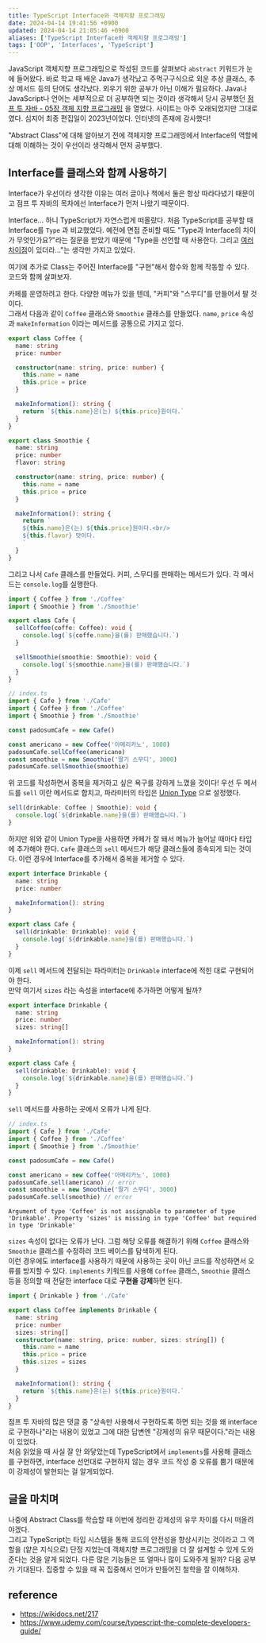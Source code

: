```yaml
---
title: TypeScript Interface와 객체지향 프로그래밍
date: 2024-04-14 19:41:56 +0900
updated: 2024-04-14 21:05:46 +0900
aliases: ['TypeScript Interface와 객체지향 프로그래밍']
tags: ['OOP', 'Interfaces', 'TypeScript']
---
```


JavaScript 객체지향 프로그래밍으로 작성된 코드를 살펴보다 `abstract` 키워드가 눈에 들어왔다. 바로 학교 때 배운 Java가 생각났고 주먹구구식으로 외운 추상 클래스, 추상 메서드 등의 단어도 생각났다. 외우기 위한 공부가 아닌 이해가 필요하다. Java나 JavaScript나 언어는 세부적으로 더 공부하면 되는 것이라 생각해서 당시 공부했던 [점프 투 자바 - 05장 객체 지향 프로그래밍](https://wikidocs.net/217) 을 열었다. 사이트는 아주 오래되었지만 그대로였다. 심지어 최종 편집일이 2023년이었다. 인터넷의 존재에 감사했다!

"Abstract Class"에 대해 알아보기 전에 객체지향 프로그래밍에서 Interface의 역할에 대해 이해하는 것이 우선이라 생각해서 먼저 공부했다.

## Interface를 클래스와 함께 사용하기

Interface가 우선이라 생각한 이유는 여러 글이나 책에서 둘은 항상 따라다녔기 때문이고 점프 투 자바의 목차에선 Interface가 먼저 나왔기 때문이다.

Interface... 하니 TypeScript가 자연스럽게 떠올랐다.
처음 TypeScript를 공부할 때 Interface를 `Type` 과 비교했었다. 예전에 면접 준비할 때도 "Type과 Interface의 차이가 무엇인가요?"라는 질문을 받았기 때문에 "Type을 선언할 때 사용한다. 그리고 [여러 차이점](https://levelup.gitconnected.com/typescript-what-is-the-difference-between-type-and-interface-9085b88ee531)이 있더라..."는 생각만 가지고 있었다.

여기에 추가로 Class는 주어진 Interface를 "구현"해서 함수와 함께 작동할 수 있다.  
코드와 함께 살펴보자.

카페를 운영하려고 한다. 다양한 메뉴가 있을 텐데, "커피"와 "스무디"를 만들어서 팔 것이다.  
그래서 다음과 같이 `Coffee` 클래스와 `Smoothie` 클래스를 만들었다. `name`, `price` 속성과 `makeInformation` 이라는 메서드를 공통으로 가지고 있다.

```ts
export class Coffee {
  name: string
  price: number

  constructor(name: string, price: number) {
    this.name = name
    this.price = price
  }

  makeInformation(): string {
    return `${this.name}은(는) ${this.price}원이다.`
  }
}

export class Smoothie {
  name: string
  price: number
  flavor: string

  constructor(name: string, price: number) {
    this.name = name
    this.price = price
  }

  makeInformation(): string {
    return `
    ${this.name}은(는) ${this.price}원이다.<br/>
    ${this.flavor} 맛이다.
    `
  }
}
```

그리고 나서 `Cafe` 클래스를 만들었다. 커피, 스무디를 판매하는 메서드가 있다. 각 메서드는 `console.log`를 실행한다.

```ts
import { Coffee } from './Coffee'
import { Smoothie } from './Smoothie'

export class Cafe {
  sellCoffee(coffe: Coffee): void {
    console.log(`${coffe.name}을(를) 판매했습니다.`)
  }

  sellSmoothie(smoothie: Smoothie): void {
    console.log(`${smoothie.name}을(를) 판매했습니다.`)
  }
}
```

```ts
// index.ts
import { Cafe } from './Cafe'
import { Coffee } from './Coffee'
import { Smoothie } from './Smoothie'

const padosumCafe = new Cafe()

const americano = new Coffee('아메리카노', 1000)
padosumCafe.sellCoffee(americano)
const smoothie = new Smoothie('딸기 스무디', 3000)
padosumCafe.sellSmoothie(smoothie)
```

위 코드를 작성하면서 중복을 제거하고 싶은 욕구를 강하게 느꼈을 것이다!
우선 두 메서드를 `sell` 이란 메서드로 합치고, 파라미터의 타입은 [Union Type](https://www.typescriptlang.org/docs/handbook/2/everyday-types.html#union-types) 으로 설정했다.

```ts
sell(drinkable: Coffee | Smoothie): void {
  console.log(`${drinkable.name}을(를) 판매했습니다.`)
}
```

하지만 위와 같이 Union Type을 사용하면 카페가 잘 돼서 메뉴가 늘어날 때마다 타입에 추가해야 한다. `Cafe` 클래스의 `sell` 메서드가 해당 클래스들에 종속되게 되는 것이다.
이런 경우에 Interface를 추가해서 중복을 제거할 수 있다.

```ts
export interface Drinkable {
  name: string
  price: number

  makeInformation(): string
}

export class Cafe {
  sell(drinkable: Drinkable): void {
    console.log(`${drinkable.name}을(를) 판매했습니다.`)
  }
}
```

이제 `sell` 메서드에 전달되는 파라미터는 `Drinkable` interface에 적힌 대로 구현되어야 한다.  
만약 여기서 `sizes` 라는 속성을 interface에 추가하면 어떻게 될까?

```ts
export interface Drinkable {
  name: string
  price: number
  sizes: string[]

  makeInformation(): string
}

export class Cafe {
  sell(drinkable: Drinkable): void {
    console.log(`${drinkable.name}을(를) 판매했습니다.`)
  }
}
```

`sell` 메서드를 사용하는 곳에서 오류가 나게 된다.

```ts
// index.ts
import { Cafe } from './Cafe'
import { Coffee } from './Coffee'
import { Smoothie } from './Smoothie'

const padosumCafe = new Cafe()

const americano = new Coffee('아메리카노', 1000)
padosumCafe.sell(americano) // error
const smoothie = new Smoothie('딸기 스무디', 3000)
padosumCafe.sell(smoothie) // error
```

```
Argument of type 'Coffee' is not assignable to parameter of type 'Drinkable'. Property 'sizes' is missing in type 'Coffee' but required in type 'Drinkable'
```

`sizes` 속성이 없다는 오류가 난다. 그럼 해당 오류를 해결하기 위해 `Coffee` 클래스와 `Smoothie` 클래스를 수정하러 코드 베이스를 탐색하게 된다.  
이런 경우에도 interface를 사용하기 때문에 사용하는 곳이 아닌 코드를 작성하면서 오류를 방지할 수 있다.
`implements` 키워드를 사용해 `Coffee` 클래스, `Smoothie` 클래스 등을 정의할 때 전달한 interface 대로 **구현을 강제**하면 된다.

```ts
import { Drinkable } from './Cafe'

export class Coffee implements Drinkable {
  name: string
  price: number
  sizes: string[]
  constructor(name: string, price: number, sizes: string[]) {
    this.name = name
    this.price = price
    this.sizes = sizes
  }

  makeInformation(): string {
    return `${this.name}은(는) ${this.price}원이다.`
  }
}
```

점프 투 자바의 많은 댓글 중 "상속만 사용해서 구현하도록 하면 되는 것을 왜 interface로 구현하나"라는 내용이 있었고 그에 대한 답변엔 "강제성의 유무 때문이다."라는 내용이 있었다.  
처음 읽었을 때 사실 잘 안 와닿았는데 TypeScript에서 `implements`를 사용해 클래스를 구현하면, interface 선언대로 구현하지 않는 경우 코드 작성 중 오류를 뿜기 때문에 이 강제성이 발현되는 걸 알게되었다.

## 글을 마치며

나중에 Abstract Class를 학습할 때 이번에 정리한 강제성의 유무 차이를 다시 떠올려야겠다.  
그리고 TypeScript는 타입 시스템을 통해 코드의 안전성을 향상시키는 것이라고 그 역할을 (얕은 지식으로) 단정 지었는데 객체지향 프로그래밍을 더 잘 설계할 수 있게 도와준다는 것을 알게 되었다. 다른 많은 기능들은 또 얼마나 많이 도와주게 될까? 다음 공부가 기대된다. 집중할 수 있을 때 꼭 집중해서 언어가 만들어진 철학을 잘 이해하자.

## reference

- https://wikidocs.net/217
- https://www.udemy.com/course/typescript-the-complete-developers-guide/

